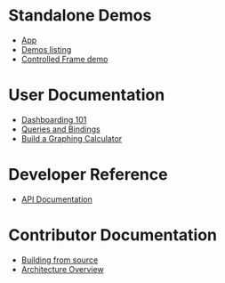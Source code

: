 # Standalone Demos

 - [App](./app)
 - [Demos listing](./app/demos/index.html)
 - [Controlled Frame demo](./app/demos/controlled-frame-demo.html)

# User Documentation

 - [Dashboarding 101](./user/dashboarding-101.md)
 - [Queries and Bindings](./user/queries.md)
 - [Build a Graphing Calculator](./user/graphing-calculator.md)
 <!-- TODO
 - Getting Started
 - Advanced Parts
 - MQL Reference
 -->

# Developer Reference

 - [API Documentation](./api)
 <!-- TODO
 - UDPs
 - Writing MavenWorks plugins
 - DI Token Reference
 - API Documentation
 -->

# Contributor Documentation

 - [Building from source](./developer/build-from-source.md)
 - [Architecture Overview](./developer/high-level-overview.md)
